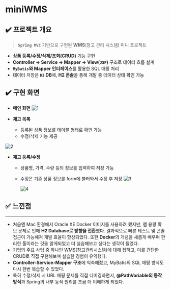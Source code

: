 # miniWMS
## ✔️ 프로젝트 개요

> **`Spring MVC`** 기반으로 구현된 **WMS**(창고 관리 시스템) 미니 프로젝트
> 
- **상품 등록/수정/삭제/조회(CRUD)** 기능 구현
- **Controller → Service → Mapper → View(`JSP`)** 구조로 데이터 흐름 설계
- **`MyBatis`와 Mapper 인터페이스**를 활용한 SQL 매핑 처리
- 데이터 저장은 **`H2` DB**에, **H2 콘솔**을 통해 개발 중 데이터 상태 확인 가능

## ✔️ 구현 화면

- **메인 화면**
    ![1](https://github.com/user-attachments/assets/d6a68a1e-9346-45c8-a901-8a02bb2db3a5)

    
- **재고 목록**
    - 등록된 상품 정보를 테이블 형태로 확인 가능
    - 수정/삭제 기능 제공

![2](https://github.com/user-attachments/assets/0d203870-cd1d-4a58-9671-f0979ba57e2c)

- **재고 등록/수정**
    - 상품명, 가격, 수량 등의 정보를 입력하여 저장 가능
    - 수정은 기존 상품 정보를 form에 불러와서 수정 후 저장
        ![3](https://github.com/user-attachments/assets/14a54d81-24b2-4240-af31-42803616526a)

        ![4](https://github.com/user-attachments/assets/21b136d6-baf2-43f3-8c6d-12243d9533bb)


## ✅ 느낀점

---

- 처음엔 Mac 환경에서 Oracle XE Docker 이미지를 사용하려 했지만, 램 용량 확보 문제로 인해 **H2 Database로 방향을 전환**했다. 결과적으로 빠른 테스트 및 콘솔 접근이 가능해져 개발 효율이 향상되었다. 
또한 **Docker**의 개념을 새롭게 배우며 편리한 툴이라는 것을 알게되었고 더 실습해보고 싶다는 생각이 들었다.
- 기업의 주요 사업 중 하나인 WMS(창고관리시스템)에 대해 접하고, 이를 간단한 CRUD로 직접 구현해보며 실습한 경험이 유익했다.
- **Controller-Service-Mapper 구조**에 익숙해졌고, MyBatis의 SQL 매핑 방식도 다시 한번 복습할 수 있었다.
- 특히 수정/삭제 시 URL 매핑 문제를 직접 디버깅하면서, **@PathVariable의 동작 방식**과 Spring의 내부 동작 원리를 조금 더 이해하게 되었다.

